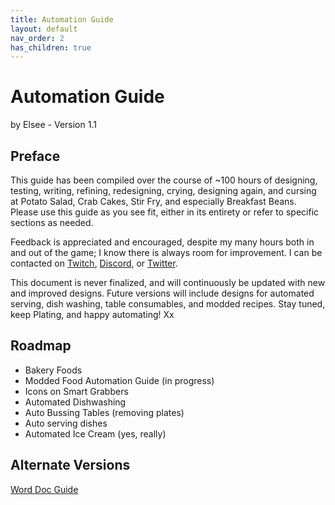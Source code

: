 ```yaml
---
title: Automation Guide
layout: default
nav_order: 2
has_children: true
---
```


# Automation Guide

by Elsee - Version 1.1

## Preface
This guide has been compiled over the course of ~100 hours of designing, testing, writing, refining, redesigning, crying, designing again, and cursing at Potato Salad, Crab Cakes, Stir Fry, and especially Breakfast Beans. Please use this guide as you see fit, either in its entirety or refer to specific sections as needed.

Feedback is appreciated and encouraged, despite my many hours both in and out of the game; I know there is always room for improvement. I can be contacted on [Twitch](https://twitch.tv/Elsee), [Discord](ElseeDiem), or [Twitter](https://twitter.com/ElseeDiem).

This document is never finalized, and will continuously be updated with new and improved designs. Future versions will include designs for automated serving, dish washing, table consumables, and modded recipes. Stay tuned, keep Plating, and happy automating! Xx

## Roadmap

- Bakery Foods
- Modded Food Automation Guide (in progress)
- Icons on Smart Grabbers
- Automated Dishwashing
- Auto Bussing Tables (removing plates)
- Auto serving dishes
- Automated Ice Cream (yes, really)

## Alternate Versions

[Word Doc Guide](https://docs.google.com/document/d/1WJzrkQvAoTiJhKrwLUdHFaNtceOxgE7qL6FoMPwQOAE)
